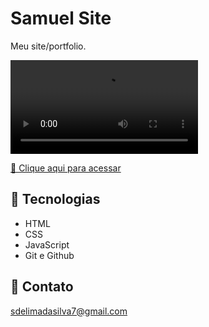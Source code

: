 # Samuel Site

Meu site/portfolio.

![preview](./.github/video.mp4)


[🔗 Clique aqui para acessar](https://samuells77.github.io/meu_site/)

## 🧰 Tecnologias

- HTML
- CSS
- JavaScript
- Git e Github

## 📱 Contato

sdelimadasilva7@gmail.com
